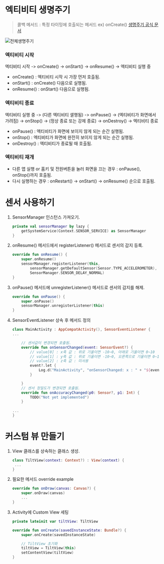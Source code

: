 # 엑티비티 생명주기 
> 콜백 메서드 : 특정 타이밍에 호출되는 메서드 ex) onCreate() 
[생명주기 공식 문서](https://developer.android.com/guide/components/activities/activity-lifecycle)

![전체생명주기](https://developer.android.com/guide/components/images/activity_lifecycle.png)

### 엑티비티 시작
엑티비티 시작 -> onCreate() -> onStart() -> onResume() -> 엑티비티 실행 중

- onCreate() : 엑티비티 시작 시 가장 먼저 호출됨. 
- onStart() : onCreate() 다음으로 실행됨. 
- onResume() : onStart() 다음으로 실행됨. 

### 엑티비티 종료 
엑티비티 실행 중 -> (다른 엑티비티 샐행됨) -> onPause() -> (엑티비티가 화면에서 가려짐) -> onStop() -> (정상 종료 또는 강제 종료) -> onDestroy() -> 엑티비티 종료 

- onPause() : 엑티비티가 화면에 보이지 않게 되는 순간 실행됨. 
- onStop() : 엑티비티가 화면에 완전히 보이지 않게 되는 순간 실행됨.
- onDestroy() : 엑티비티가 종료될 때 호출됨. 

### 엑티비티 재개 

- 다른 앱 실행 or 홈키 및 전원버튼을 눌러 화면을 끄는 경우 : onPause(), onStop()까지 호출됨. 
- 다시 실행하는 경우 : onRestart() -> onStart() -> onResume() 순으로 호출됨. 


# 센서 사용하기
1. SensorManager 인스턴스 가져오기.
    ~~~kotlin
    private val sensorManager by lazy {
        getSystemService(Context.SENSOR_SERVICE) as SensorManager
    }
    ~~~

2. onResume() 메서드에서 registerListener() 메서드로 센서의 감지 등록. 
    ~~~kotlin
    override fun onResume() {
        super.onResume()
        sensorManager.registerListener(this,
            sensorManager.getDefaultSensor(Sensor.TYPE_ACCELEROMETER),
            SensorManager.SENSOR_DELAY_NORMAL)
    }
    ~~~
    
3. onPause() 메서드에 unregisterListener() 메서드로 센서의 감지를 해제. 
    ~~~kotlin
    override fun onPause() {
        super.onPause()
        sensorManager.unregisterListener(this)
    }
    ~~~
    
4. SensorEventListener 상속 후 메서드 정의  
    ~~~kotlin
    class MainActivity : AppCompatActivity(), SensorEventListener {
    ...

        // 센서값이 변경되면 호출됨.
        override fun onSensorChanged(event: SensorEvent?) {
            // value[0] : x축 값 : 위로 기울이면 -10~0, 아래로 기울이면 0~10
            // value[1] : y축 값 : 위로 기울이면 -10~0, 오른쪽으로 기울이면 0~10
            // value[2] : z축 값 : 미사용
            event?.let {
                Log.d("MainActivity", "onSensorChanged: x : " + "${event.values[0]}, y : ${event.values[1]}, z : ${event.values[2]}")
            }

        }
        // 센서 정밀도가 변경되면 호출됨.
        override fun onAccuracyChanged(p0: Sensor?, p1: Int) {
            TODO("Not yet implemented")
        }
        
    ...
    }
    ~~~
    
    
# 커스텀 뷰 만들기
1. View 클래스를 상속하는 클래스 생성.
    ~~~kotlin
    class TiltView(context: Context?) : View(context) {
     ...
    }
    ~~~
    
2. 필요한 메서드 override
example
    ~~~kotlin
    override fun onDraw(canvas: Canvas?) {
        super.onDraw(canvas)
        ...
    }
    ~~~
    
3. Activity에 Custom View 세팅
    ~~~kotlin
    private lateinit var tiltView: TiltView
    
    override fun onCreate(savedInstanceState: Bundle?) {
        super.onCreate(savedInstanceState)

        // TiltView 초기화
        tiltView = TiltView(this)
        setContentView(tiltView)
    }
    ~~~
